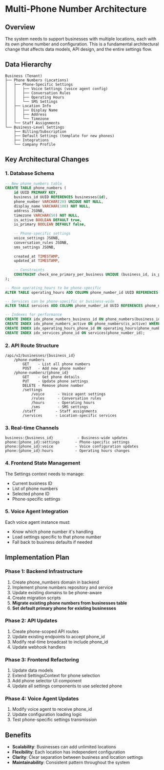 # Multi-Phone Number Architecture

## Overview
The system needs to support businesses with multiple locations, each with its own phone number and configuration. This is a fundamental architectural change that affects data models, API design, and the entire settings flow.

## Data Hierarchy

```
Business (Tenant)
├── Phone Numbers (Locations)
│   ├── Phone-Specific Settings
│   │   ├── Voice Settings (voice agent config)
│   │   ├── Conversation Rules
│   │   ├── Operating Hours
│   │   └── SMS Settings
│   ├── Location Info
│   │   ├── Display Name
│   │   ├── Address
│   │   └── Timezone
│   └── Staff Assignments
└── Business-Level Settings
    ├── Billing/Subscription
    ├── Default Settings (template for new phones)
    ├── Integrations
    └── Company Profile
```

## Key Architectural Changes

### 1. Database Schema
```sql
-- New phone_numbers table
CREATE TABLE phone_numbers (
    id UUID PRIMARY KEY,
    business_id UUID REFERENCES businesses(id),
    phone_number VARCHAR(20) UNIQUE NOT NULL,
    display_name VARCHAR(100) NOT NULL,
    address JSONB,
    timezone VARCHAR(50) NOT NULL,
    is_active BOOLEAN DEFAULT true,
    is_primary BOOLEAN DEFAULT false,
    
    -- Phone-specific settings
    voice_settings JSONB,
    conversation_rules JSONB,
    sms_settings JSONB,
    
    created_at TIMESTAMP,
    updated_at TIMESTAMP,
    
    -- Constraints
    CONSTRAINT check_one_primary_per_business UNIQUE (business_id, is_primary) DEFERRABLE INITIALLY DEFERRED
);

-- Move operating_hours to be phone-specific
ALTER TABLE operating_hours ADD COLUMN phone_number_id UUID REFERENCES phone_numbers(id);

-- Services can be phone-specific or business-wide
ALTER TABLE services ADD COLUMN phone_number_id UUID REFERENCES phone_numbers(id) NULL;

-- Indexes for performance
CREATE INDEX idx_phone_numbers_business_id ON phone_numbers(business_id);
CREATE INDEX idx_phone_numbers_active ON phone_numbers(is_active) WHERE is_active = true;
CREATE INDEX idx_operating_hours_phone_id ON operating_hours(phone_number_id);
CREATE INDEX idx_services_phone_id ON services(phone_number_id);
```

### 2. API Route Structure
```
/api/v2/businesses/{business_id}
    /phone-numbers
        GET    - List all phone numbers
        POST   - Add new phone number
    /phone-numbers/{phone_id}
        GET    - Get phone details
        PUT    - Update phone settings
        DELETE - Remove phone number
        /settings
            /voice      - Voice agent settings
            /rules      - Conversation rules
            /hours      - Operating hours
            /sms        - SMS settings
        /staff         - Staff assignments
        /services      - Location-specific services
```

### 3. Real-time Channels
```
business:{business_id}           - Business-wide updates
phone:{phone_id}:settings       - Phone-specific settings
phone:{phone_id}:voice          - Voice configuration updates
phone:{phone_id}:hours          - Operating hours changes
```

### 4. Frontend State Management
The Settings context needs to manage:
- Current business ID
- List of phone numbers
- Selected phone ID
- Phone-specific settings

### 5. Voice Agent Integration
Each voice agent instance must:
- Know which phone number it's handling
- Load settings specific to that phone number
- Fall back to business defaults if needed

## Implementation Plan

### Phase 1: Backend Infrastructure
1. Create phone_numbers domain in backend
2. Implement phone numbers repository and service
3. Update existing domains to be phone-aware
4. Create migration scripts
5. **Migrate existing phone numbers from businesses table**
6. **Set default primary phone for existing businesses**

### Phase 2: API Updates
1. Create phone-scoped API routes
2. Update existing endpoints to accept phone_id
3. Modify real-time broadcast to include phone_id
4. Update webhook handlers

### Phase 3: Frontend Refactoring
1. Update data models
2. Extend SettingsContext for phone selection
3. Add phone selector UI component
4. Update all settings components to use selected phone

### Phase 4: Voice Agent Updates
1. Modify voice agent to receive phone_id
2. Update configuration loading logic
3. Test phone-specific settings transmission

## Benefits
- **Scalability**: Businesses can add unlimited locations
- **Flexibility**: Each location has independent configuration
- **Clarity**: Clear separation between business and location settings
- **Maintainability**: Consistent pattern throughout the system